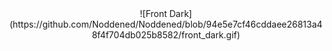 <div align="center">
![Front Dark](https://github.com/Noddened/Noddened/blob/94e5e7cf46cddaee26813a48f4f704db025b8582/front_dark.gif)
</div>
